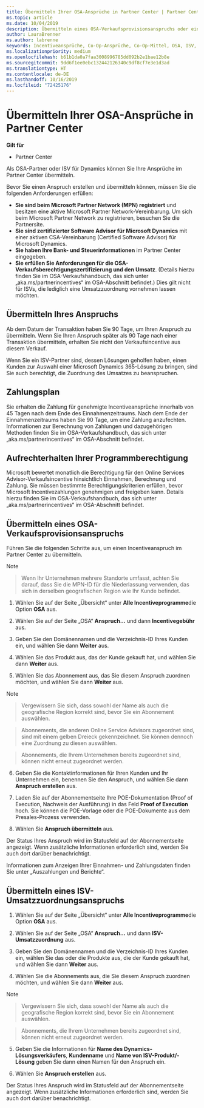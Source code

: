 ```yaml
---
title: Übermitteln Ihrer OSA-Ansprüche in Partner Center | Partner Center
ms.topic: article
ms.date: 10/04/2019
description: Übermitteln eines OSA-Verkaufsprovisionsanspruchs oder eines ISV-Umsatzzuordnungsanspruchs
author: LauraBrenner
ms.author: labrenne
keywords: Incentiveansprüche, Co-Op-Ansprüche, Co-Op-Mittel, OSA, ISV, Umsatzzuordnung
ms.localizationpriority: medium
ms.openlocfilehash: b61b1da0a7faa3008996785dd092b2e1bae12b8e
ms.sourcegitcommit: 9dd6f1ee0ebc132442126340c9df8cf7e3e1d3ad
ms.translationtype: HT
ms.contentlocale: de-DE
ms.lasthandoff: 10/16/2019
ms.locfileid: "72425176"
---
```

# <a name="submit-your-osa-claims-in-partner-center"></a>Übermitteln Ihrer OSA-Ansprüche in Partner Center

**Gilt für**

-  Partner Center

Als OSA-Partner oder ISV für Dynamics können Sie Ihre Ansprüche im Partner Center übermitteln. 

Bevor Sie einen Anspruch erstellen und übermitteln können, müssen Sie die folgenden Anforderungen erfüllen: 
-   **Sie sind beim Microsoft Partner Network (MPN) registriert** und besitzen eine aktive Microsoft Partner Network-Vereinbarung. Um sich beim Microsoft Partner Network zu registrieren, besuchen Sie die Partnersite. 
-   **Sie sind zertifizierter Software Advisor für Microsoft Dynamics** mit einer aktiven CSA-Vereinbarung (Certified Software Advisor) für Microsoft Dynamics. 
-   **Sie haben Ihre Bank- und Steuerinformationen** im Partner Center eingegeben. 
-   **Sie erfüllen Sie Anforderungen für die OSA-Verkaufsberechtigungszertifizierung und den Umsatz**. (Details hierzu finden Sie im OSA-Verkaufshandbuch, das sich unter „aka.ms/partnerincentives“ im OSA-Abschnitt befindet.) Dies gilt nicht für ISVs, die lediglich eine Umsatzzuordnung vornehmen lassen möchten. 

## <a name="submitting-your-claim"></a>Übermitteln Ihres Anspruchs

Ab dem Datum der Transaktion haben Sie 90 Tage, um Ihren Anspruch zu übermitteln. Wenn Sie Ihren Anspruch später als 90 Tage nach einer Transaktion übermitteln, erhalten Sie nicht den Verkaufsincentive aus diesem Verkauf. 

Wenn Sie ein ISV-Partner sind, dessen Lösungen geholfen haben, einen Kunden zur Auswahl einer Microsoft Dynamics 365-Lösung zu bringen, sind Sie auch berechtigt, die Zuordnung des Umsatzes zu beanspruchen.   

## <a name="payment-schedule"></a>Zahlungsplan

Sie erhalten die Zahlung für genehmigte Incentiveansprüche innerhalb von 45 Tagen nach dem Ende des Einnahmenzeitraums. Nach dem Ende der Einnahmenzeitraums haben Sie 90 Tage, um eine Zahlung anzufechten. Informationen zur Berechnung von Zahlungen und dazugehörigen Methoden finden Sie im OSA-Verkaufshandbuch, das sich unter „aka.ms/partnerincentives“ im OSA-Abschnitt befindet.

## <a name="maintaining-your-program-eligibility"></a>Aufrechterhalten Ihrer Programmberechtigung

Microsoft bewertet monatlich die Berechtigung für den Online Services Advisor-Verkaufsincentive hinsichtlich Einnahmen, Berechnung und Zahlung. Sie müssen bestimmte Berechtigungskriterien erfüllen, bevor Microsoft Incentivezahlungen genehmigen und freigeben kann. Details hierzu finden Sie im OSA-Verkaufshandbuch, das sich unter „aka.ms/partnerincentives“ im OSA-Abschnitt befindet.

## <a name="submit-an-osa-sell-fee-claim"></a>Übermitteln eines OSA-Verkaufsprovisionsanspruchs

Führen Sie die folgenden Schritte aus, um einen Incentiveanspruch im Partner Center zu übermitteln.  

>[!NOTE]

>Wenn Ihr Unternehmen mehrere Standorte umfasst, achten Sie darauf, dass Sie die MPN-ID für die Niederlassung verwenden, das sich in derselben geografischen Region wie Ihr Kunde befindet. 

1.  Wählen Sie auf der Seite „Übersicht“ unter **Alle Incentiveprogramme**die Option **OSA** aus.

2.  Wählen Sie auf der Seite „OSA“ **Anspruch...** und dann **Incentivegebühr** aus.

3.  Geben Sie den Domänennamen und die Verzeichnis-ID Ihres Kunden ein, und wählen Sie dann **Weiter** aus. 

4.  Wählen Sie das Produkt aus, das der Kunde gekauft hat, und wählen Sie dann **Weiter** aus. 

5.  Wählen Sie das Abonnement aus, das Sie diesem Anspruch zuordnen möchten, und wählen Sie dann **Weiter** aus.

>[!NOTE]

>Vergewissern Sie sich, dass sowohl der Name als auch die geografische Region korrekt sind, bevor Sie ein Abonnement auswählen. 

>Abonnements, die anderen Online Service Advisors zugeordnet sind, sind mit einem gelben Dreieck gekennzeichnet. Sie können dennoch eine Zuordnung zu diesen auswählen. 

>Abonnements, die Ihrem Unternehmen bereits zugeordnet sind, können nicht erneut zugeordnet werden.  

6.  Geben Sie die Kontaktinformationen für Ihren Kunden und Ihr Unternehmen ein, benennen Sie den Anspruch, und wählen Sie dann **Anspruch erstellen** aus. 

7.  Laden Sie auf der Abonnementseite Ihre POE-Dokumentation (Proof of Execution, Nachweis der Ausführung) in das Feld **Proof of Execution** hoch. Sie können die POE-Vorlage oder die POE-Dokumente aus dem Presales-Prozess verwenden. 

8.  Wählen Sie **Anspruch übermitteln** aus.    

Der Status Ihres Anspruch wird im Statusfeld auf der Abonnementseite angezeigt. Wenn zusätzliche Informationen erforderlich sind, werden Sie auch dort darüber benachrichtigt.

Informationen zum Anzeigen Ihrer Einnahmen- und Zahlungsdaten finden Sie unter „Auszahlungen und Berichte“. 
 
## <a name="submit-an-isv-revenue-association-claim"></a>Übermitteln eines ISV-Umsatzzuordnungsanspruchs

1.  Wählen Sie auf der Seite „Übersicht“ unter **Alle Incentiveprogramme**die Option **OSA** aus.

2.  Wählen Sie auf der Seite „OSA“ **Anspruch...** und dann **ISV-Umsatzzuordnung** aus.

3.  Geben Sie den Domänennamen und die Verzeichnis-ID Ihres Kunden ein, wählen Sie das oder die Produkte aus, die der Kunde gekauft hat, und wählen Sie dann **Weiter** aus. 

4.  Wählen Sie die Abonnements aus, die Sie diesem Anspruch zuordnen möchten, und wählen Sie dann **Weiter** aus.

>[!NOTE]

>Vergewissern Sie sich, dass sowohl der Name als auch die geografische Region korrekt sind, bevor Sie ein Abonnement auswählen. 

>Abonnements, die Ihrem Unternehmen bereits zugeordnet sind, können nicht erneut zugeordnet werden.  

5.  Geben Sie die Informationen für **Name des Dynamics-Lösungsverkäufers**, **Kundenname** und **Name von ISV-Produkt/-Lösung** geben Sie dann einen Namen für den Anspruch ein. 

6.  Wählen Sie **Anspruch erstellen** aus. 

Der Status Ihres Anspruch wird im Statusfeld auf der Abonnementseite angezeigt. Wenn zusätzliche Informationen erforderlich sind, werden Sie auch dort darüber benachrichtigt.

